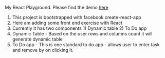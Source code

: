 My React Playground. Please find the demo [here](https://1o1w3oony3.codesandbox.io/todo)

1) This project is bootstrapped with facebook create-react-app
2) Here am adding some front end exercise with React
3) Currently it has two components 1) Dynamic table 2) To Do app
4) Dynamic Table - Based on the user rows and columns count it will generate dynamic table
5) To Do app - This is one standard to do app - allows user to enter task and remove by on clicking it.
